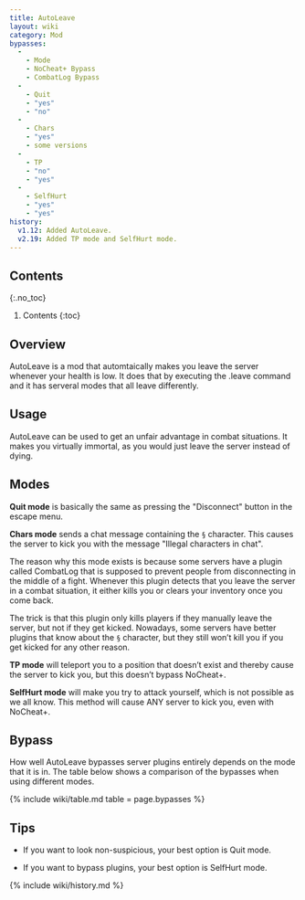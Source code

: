```yaml
---
title: AutoLeave
layout: wiki
category: Mod
bypasses:
  -
    - Mode
    - NoCheat+ Bypass
    - CombatLog Bypass
  -
    - Quit
    - "yes"
    - "no"
  -
    - Chars
    - "yes"
    - some versions
  -
    - TP
    - "no"
    - "yes"
  -
    - SelfHurt
    - "yes"
    - "yes"
history:
  v1.12: Added AutoLeave.
  v2.19: Added TP mode and SelfHurt mode.
---
```

## Contents
{:.no_toc}
1. Contents
{:toc}

## Overview
AutoLeave is a mod that automtaically makes you leave the server whenever your health is low. It does that by executing the .leave command and it has serveral modes that all leave differently.

## Usage
AutoLeave can be used to get an unfair advantage in combat situations. It makes you virtually immortal, as you would just leave the server instead of dying.

## Modes
**Quit mode** is basically the same as pressing the "Disconnect" button in the escape menu.

**Chars mode** sends a chat message containing the `§` character. This causes the server to kick you with the message "Illegal characters in chat".

The reason why this mode exists is because some servers have a plugin called CombatLog that is supposed to prevent people from disconnecting in the middle of a fight. Whenever this plugin detects that you leave the server in a combat situation, it either kills you or clears your inventory once you come back.

The trick is that this plugin only kills players if they manually leave the server, but not if they get kicked. Nowadays, some servers have better plugins that know about the `§` character, but they still won’t kill you if you get kicked for any other reason.

**TP mode** will teleport you to a position that doesn’t exist and thereby cause the server to kick you, but this doesn’t bypass NoCheat+.

**SelfHurt mode** will make you try to attack yourself, which is not possible as we all know. This method will cause ANY server to kick you, even with NoCheat+.

## Bypass
How well AutoLeave bypasses server plugins entirely depends on the mode that it is in. The table below shows a comparison of the bypasses when using different modes.

{% include wiki/table.md table = page.bypasses %}

## Tips
- If you want to look non-suspicious, your best option is Quit mode.

- If you want to bypass plugins, your best option is SelfHurt mode.

{% include wiki/history.md %}

<!--
## Related
- .leave
-->
